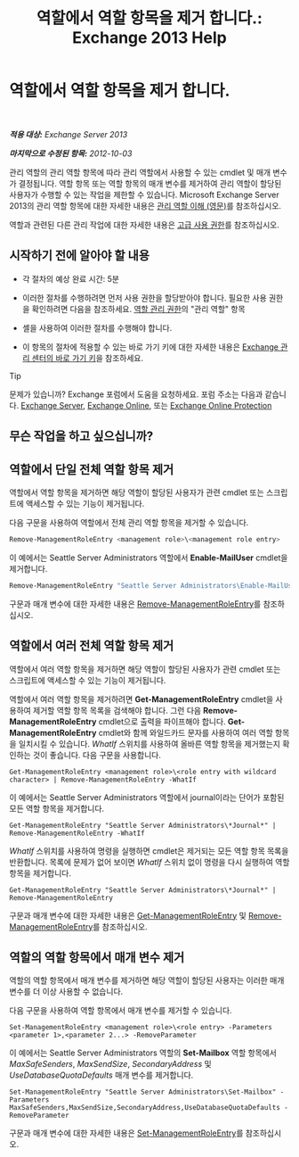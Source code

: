 ﻿---
title: '역할에서 역할 항목을 제거 합니다.: Exchange 2013 Help'
TOCTitle: 역할에서 역할 항목을 제거 합니다.
ms:assetid: 4736367a-750f-44d3-8a20-5149bd35e9ff
ms:mtpsurl: https://technet.microsoft.com/ko-kr/library/Dd297947(v=EXCHG.150)
ms:contentKeyID: 50483013
ms.date: 05/22/2018
mtps_version: v=EXCHG.150
ms.translationtype: MT
---

# 역할에서 역할 항목을 제거 합니다.

 

_**적용 대상:** Exchange Server 2013_

_**마지막으로 수정된 항목:** 2012-10-03_

관리 역할의 관리 역할 항목에 따라 관리 역할에서 사용할 수 있는 cmdlet 및 매개 변수가 결정됩니다. 역할 항목 또는 역할 항목의 매개 변수를 제거하여 관리 역할이 할당된 사용자가 수행할 수 있는 작업을 제한할 수 있습니다. Microsoft Exchange Server 2013의 관리 역할 항목에 대한 자세한 내용은 [관리 역할 이해 (영문)](understanding-management-roles-exchange-2013-help.md)를 참조하십시오.

역할과 관련된 다른 관리 작업에 대한 자세한 내용은 [고급 사용 권한](advanced-permissions-exchange-2013-help.md)를 참조하십시오.

## 시작하기 전에 알아야 할 내용

  - 각 절차의 예상 완료 시간: 5분

  - 이러한 절차를 수행하려면 먼저 사용 권한을 할당받아야 합니다. 필요한 사용 권한을 확인하려면 다음을 참조하세요. [역할 관리 권한](role-management-permissions-exchange-2013-help.md)의 "관리 역할" 항목

  - 셸을 사용하여 이러한 절차를 수행해야 합니다.

  - 이 항목의 절차에 적용할 수 있는 바로 가기 키에 대한 자세한 내용은 [Exchange 관리 센터의 바로 가기 키](keyboard-shortcuts-in-the-exchange-admin-center-exchange-online-protection-help.md)을 참조하세요.


> [!TIP]
> 문제가 있습니까? Exchange 포럼에서 도움을 요청하세요. 포럼 주소는 다음과 같습니다. <A href="https://go.microsoft.com/fwlink/p/?linkid=60612">Exchange Server</A>, <A href="https://go.microsoft.com/fwlink/p/?linkid=267542">Exchange Online</A>, 또는 <A href="https://go.microsoft.com/fwlink/p/?linkid=285351">Exchange Online Protection</A>



## 무슨 작업을 하고 싶으십니까?

## 역할에서 단일 전체 역할 항목 제거

역할에서 역할 항목을 제거하면 해당 역할이 할당된 사용자가 관련 cmdlet 또는 스크립트에 액세스할 수 있는 기능이 제거됩니다.

다음 구문을 사용하여 역할에서 전체 관리 역할 항목을 제거할 수 있습니다.

```powershell
Remove-ManagementRoleEntry <management role>\<management role entry>
```

이 예에서는 Seattle Server Administrators 역할에서 **Enable-MailUser** cmdlet을 제거합니다.

```powershell
Remove-ManagementRoleEntry "Seattle Server Administrators\Enable-MailUser"
```

구문과 매개 변수에 대한 자세한 내용은 [Remove-ManagementRoleEntry](https://technet.microsoft.com/ko-kr/library/dd351187\(v=exchg.150\))를 참조하십시오.

## 역할에서 여러 전체 역할 항목 제거

역할에서 여러 역할 항목을 제거하면 해당 역할이 할당된 사용자가 관련 cmdlet 또는 스크립트에 액세스할 수 있는 기능이 제거됩니다.

역할에서 여러 역할 항목을 제거하려면 **Get-ManagementRoleEntry** cmdlet을 사용하여 제거할 역할 항목 목록을 검색해야 합니다. 그런 다음 **Remove-ManagementRoleEntry** cmdlet으로 출력을 파이프해야 합니다. **Get-ManagementRoleEntry** cmdlet와 함께 와일드카드 문자를 사용하여 여러 역할 항목을 일치시킬 수 있습니다. *WhatIf* 스위치를 사용하여 올바른 역할 항목을 제거했는지 확인하는 것이 좋습니다. 다음 구문을 사용합니다.

    Get-ManagementRoleEntry <management role>\<role entry with wildcard character> | Remove-ManagementRoleEntry -WhatIf

이 예에서는 Seattle Server Administrators 역할에서 journal이라는 단어가 포함된 모든 역할 항목을 제거합니다.

    Get-ManagementRoleEntry "Seattle Server Administrators\*Journal*" | Remove-ManagementRoleEntry -WhatIf

*WhatIf* 스위치를 사용하여 명령을 실행하면 cmdlet은 제거되는 모든 역할 항목 목록을 반환합니다. 목록에 문제가 없어 보이면 *WhatIf* 스위치 없이 명령을 다시 실행하여 역할 항목을 제거합니다.

    Get-ManagementRoleEntry "Seattle Server Administrators\*Journal*" | Remove-ManagementRoleEntry

구문과 매개 변수에 대한 자세한 내용은 [Get-ManagementRoleEntry](https://technet.microsoft.com/ko-kr/library/dd335210\(v=exchg.150\)) 및 [Remove-ManagementRoleEntry](https://technet.microsoft.com/ko-kr/library/dd351187\(v=exchg.150\))를 참조하십시오.

## 역할의 역할 항목에서 매개 변수 제거

역할의 역할 항목에서 매개 변수를 제거하면 해당 역할이 할당된 사용자는 이러한 매개 변수를 더 이상 사용할 수 없습니다.

다음 구문을 사용하여 역할 항목에서 매개 변수를 제거할 수 있습니다.

    Set-ManagementRoleEntry <management role>\<role entry> -Parameters <parameter 1>,<parameter 2...> -RemoveParameter

이 예에서는 Seattle Server Administrators 역할의 **Set-Mailbox** 역할 항목에서 *MaxSafeSenders*, *MaxSendSize*, *SecondaryAddress* 및 *UseDatabaseQuotaDefaults* 매개 변수를 제거합니다.

    Set-ManagementRoleEntry "Seattle Server Administrators\Set-Mailbox" -Parameters MaxSafeSenders,MaxSendSize,SecondaryAddress,UseDatabaseQuotaDefaults -RemoveParameter

구문과 매개 변수에 대한 자세한 내용은 [Set-ManagementRoleEntry](https://technet.microsoft.com/ko-kr/library/dd351162\(v=exchg.150\))를 참조하십시오.

